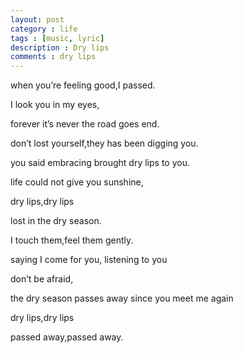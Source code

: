 ```yaml
---
layout: post
category : life
tags : [music, lyric]
description : Dry lips
comments : dry lips
---
```

when you’re feeling good,I passed.

I look you in my eyes,

forever it’s never the road goes end.

don’t lost yourself,they has been digging you.

you said embracing brought dry lips to you.

life could not give you sunshine,

dry lips,dry lips

lost in the dry season.

I touch them,feel them gently.

saying I come for you, listening to you

don’t be afraid,

the dry season passes away since you meet me again

dry lips,dry lips

passed away,passed away.